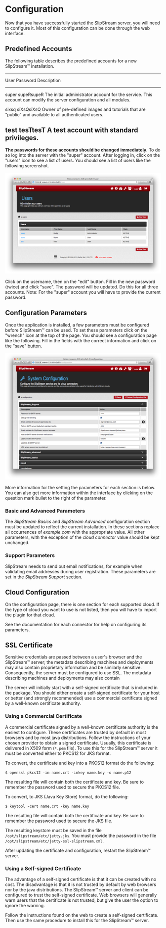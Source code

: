 # Configuration

Now that you have successfully started the SlipStream server, you will
need to configure it.  Most of this configuration can be done through
the web interface.

## Predefined Accounts

The following table describes the predefined accounts for a new
SlipStream™ installation.

-----------------------------------------------------------------
User   Password    Description
-----  ----------  ----------------------------------------------
super  supeRsupeR  The initial administrator account for the 
                   service.  This account can modify the server 
                   configuration and all modules.

sixsq  siXsQsiXsQ  Owner of pre-defined images and tutorials that
                   are "public" and available to all authenticated
                   users.

test   tesTtesT    A test account with standard privileges.
-----------------------------------------------------------------

**The passwords for these accounts should be changed immediately.** To
do so log into the server with the "super" account.  After logging in,
click on the "users" icon to see a list of users.  You should see a
list of users like the following screenshot.

![SlipStream™ Users Page](images/screenshot-users.png)

Click on the username, then on the "edit" button.  Fill in the new
password (twice) and click "save".  The password will be updated.  Do
this for all three accounts.  Note: For the "super" account you will
have to provide the current password.

## Configuration Parameters

Once the application is installed, a few parameters must be configured
before SlipStream™ can be used.  To set these parameters click on the
"wrench" icon at the top of the page.  You should see a configuration
page like the following.  Fill in the fields with the correct
information and click on the "save" button.

![SlipStream™ Configuration Page](images/screenshot-cfg-support.png)

More information for the setting the parameters for each section is
below.  You can also get more information within the interface by
clicking on the question mark bullet to the right of the parameter.

### Basic and Advanced Parameters

The *SlipStream Basics* and *SlipStream Advanced* configuration section
must be updated to reflect the current installation.  In these sections
replace all occurrences of *example.com* with the appropriate value.
All other parameters, with the exception of the *cloud connector*
value should be kept unchanged.

### Support Parameters

SlipStream needs to send out email notifications, for example when
validating email addresses during user registration.  These parameters
are set in the *SlipStream Support* section.

## Cloud Configuration

On the configuration page, there is one section for each supported
cloud.  If the type of cloud you want to use is not listed, then you
will have to import the plugin for that cloud.

See the documentation for each connector for help on configuring its
parameters.

## SSL Certificate

Sensitive credentials are passed between a user's browser and the
SlipStream™ server; the metadata describing machines and deployments
may also contain proprietary information and be similarly sensitive.
Consequently, the server must be configured to use SSL. The metadata
describing machines and deployments may also contain

The server will initially start with a self-signed certificate that is
included in the package.  You should either create a self-signed
certificate for your host or better (and strongly recommended) use a
commercial certificate signed by a well-known certificate authority.

### Using a Commercial Certificate

A commercial certificate signed by a well-known certificate authority is
the easiest to configure. These certificates are trusted by default in
most browsers and by most java distributions. Follow the instructions of
your chosen provider to obtain a signed certificate. Usually, this
certificate is delivered in X509 form (`*.pem` file). To use this for
the SlipStream™ server it must be converted either to PKCS12 for JKS
format.

To convert, the certificate and key into a PKCS12 format do the
following:

    $ openssl pkcs12 -in name.crt -inkey name.key -o name.p12

The resulting file will contain both the certificate and key. Be sure to
remember the password used to secure the PKCS12 file.

To convert, to JKS (Java Key Store) format, do the following:

    $ keytool -cert name.crt -key name.key

The resulting file will contain both the certificate and key. Be sure to
remember the password used to secure the JKS file.

The resulting keystore must be saved in the file
`/opt/slipstream/etc/jetty.jks`.  You must provide the password in the
file `/opt/slipstream/etc/jetty-ssl-slipstream.xml`.

After updating the certificate and configuration, restart the
SlipStream™ server.

### Using a Self-signed Certificate

The advantage of a self-signed certificate is that it can be created
with no cost. The disadvantage is that it is not trusted by default by
web browsers nor by the java distributions. The SlipStream™ server and
client can be configured to trust the self-signed certificate. Web
browsers will generally warn users that the certificate is not trusted,
but give the user the option to ignore the warning.

Follow the instructions found on the web to create a self-signed
certificate.  Then use the same procedure to install this for the
SlipStream™ server. 

